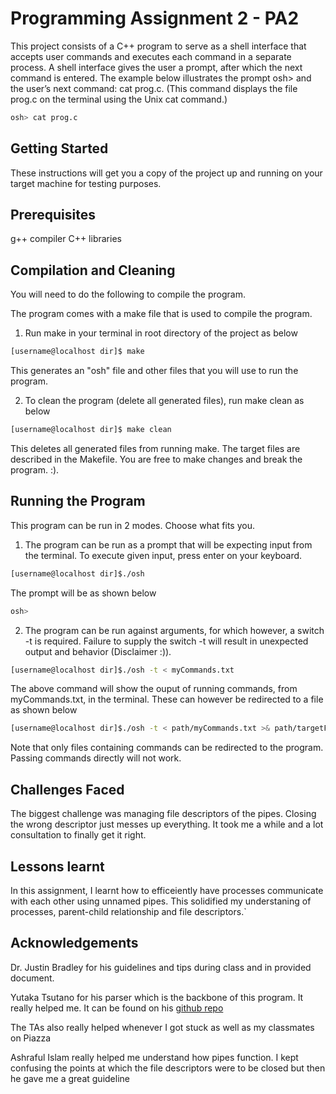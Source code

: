 # Programming Assignment 2 - PA2

This project consists of a C++ program to serve as a shell interface that 
accepts user commands and executes each command in a separate process. 
A shell interface gives the user a prompt, after which the next command is 
entered. The example below illustrates the prompt osh> and the user’s next 
command: cat prog.c. (This command displays the file prog.c on the terminal 
using the Unix cat command.)

```sh
osh> cat prog.c
```

## Getting Started

These instructions will get you a copy of the project up and running on your 
target machine for testing purposes.

## Prerequisites

g++ compiler
C++ libraries

## Compilation and Cleaning

You will need to do the following to compile the program.

The program comes with a make file that is used to compile the program.

1. Run make in your terminal in root directory of the project as below

```sh
[username@localhost dir]$ make
```

This generates an "osh" file and other files that you will use to run the 
program.

2. To clean the program (delete all generated files), run make clean as below

```sh
[username@localhost dir]$ make clean
```

This deletes all generated files from running make. The target files are 
described in the Makefile. You are free to make changes and break the program.
:).

## Running the Program

This program can be run in 2 modes. Choose what fits you.

1. The program can be run as a prompt that will be expecting input from the 
terminal. To execute given input, press enter on your keyboard.

```sh
[username@localhost dir]$./osh
```
The prompt will be as shown below

```sh
osh>
```
2. The program can be run against arguments, for which however, a switch -t
is required. Failure to supply the switch -t will result in unexpected output 
and behavior (Disclaimer :)).

```sh
[username@localhost dir]$./osh -t < myCommands.txt
```
The above command will show the ouput of running commands, from myCommands.txt, in 
the terminal. These can however be redirected to a file as shown below

```sh
[username@localhost dir]$./osh -t < path/myCommands.txt >& path/targetFile
```

Note that only files containing commands can be redirected to the program. Passing 
commands directly will not work.


## Challenges Faced

The biggest challenge was managing file descriptors of the pipes. Closing the wrong 
descriptor just messes up everything. It took me a while and a lot consultation to 
finally get it right.
 

## Lessons learnt

In this assignment, I learnt how to efficeiently have processes communicate with each
other using unnamed pipes. This solidified my understaning of processes, parent-child 
relationship and file descriptors.`

## Acknowledgements

Dr. Justin Bradley for his guidelines and tips during class and in provided document.

Yutaka Tsutano for his parser which is the backbone of this program. It really helped 
me. It can be found on his <a href="https://github.com/ytsutano/osh-parser">github repo</a>

The TAs also really helped whenever I got stuck as well as my classmates on Piazza

Ashraful Islam really helped me understand how pipes function. I kept confusing the
points at which the file descriptors were to be closed but then he gave me a great 
guideline
